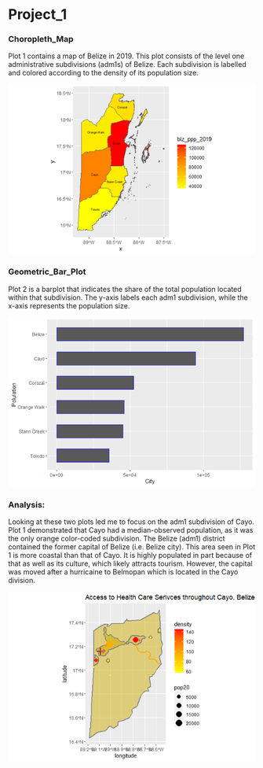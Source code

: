 # Project_1

### Choropleth_Map
Plot 1 contains a map of Belize in 2019. This plot consists of the level one administrative subdivisions (adm1s) of Belize. 
Each subdivision is labelled and colored according to the density of its population size. 

![](blz_ppp_2019.png)

### Geometric_Bar_Plot
Plot 2 is a barplot that indicates the share of the total population located within that subdivision. The y-axis labels each adm1 subdivision, while the x-axis represents the population size. 

![](blz_barplot.png)

### Analysis: 
Looking at these two plots led me to focus on the adm1 subdivision of Cayo. Plot 1 demonstrated that Cayo had a median-observed population, as it was the only orange color-coded subdivision. The Belize (adm1) district contained the former capital of Belize (i.e. Belize city). This area seen in Plot 1 is more coastal than that of Cayo. It is highly populated in part because of that as well as its culture, which likely attracts tourism. However, the capital was moved after a hurricaine to Belmopan which is located in the Cayo division. 

![](blz_hcs.png)
